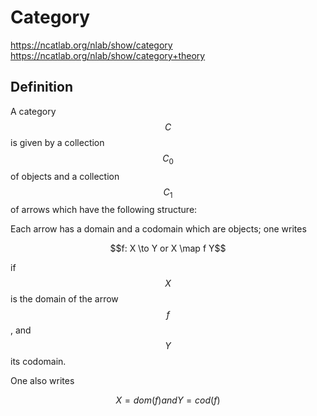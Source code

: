 # Category

https://ncatlab.org/nlab/show/category
https://ncatlab.org/nlab/show/category+theory


## Definition

A category $$C$$ is given by a collection $$C_0$$ of objects and a collection $$C_1$$ of arrows which have the following structure:

Each arrow has a domain and a codomain which are objects; one writes

$$f: X \to Y or X \map f Y$$

if $$X$$ is the domain of the arrow $$f$$, and $$Y$$ its codomain.

One also writes 

$$X = dom(f) and Y = cod(f)$$
